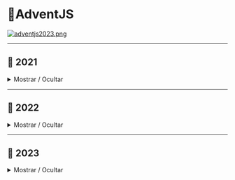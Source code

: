 # 🎄AdventJS

[![adventjs2023.png](https://i.postimg.cc/RFLBqJVZ/adventjs.png)](https://adventjs.dev)

---

## 📆 2021

<details close>

<summary>Mostrar / Ocultar</summary>

### Retos

| # | Reto                                                                                            |  Solucion                            |  Dificultad  |
|:-:|:-----------------------------------------------------------------------------------------------:|:------------------------------------:|:------------:|
| 01| [Contando ovejas para dormir](2021/challenge_01/README.md)                                      | [Ver](2021/challenge_01/solution.js) | Facil        |
| 02| [Ayuda al elfo a listar los regalos!](2021/challenge_02/README.md)                              | [Ver](2021/challenge_02/solution.js) | Facil        |
| 03| [El Grinch quiere fastidiar la Navidad](2021/challenge_03/README.md)                            | [Ver](2021/challenge_03/solution.js) | Medio        |
| 04| [¡Es hora de poner la navidad en casa!](2021/challenge_04/README.md)                            | [Ver](2021/challenge_04/solution.js) | Medio        |
| 05| [Contando los días para los regalos](2021/challenge_05/README.md)                               | [Ver](2021/challenge_05/solution.js) | Facil        |
| 06| [Rematando los exámenes finales](2021/challenge_06/README.md)                                   | [Ver](2021/challenge_06/solution.js) | Medio        |
| 07| [Buscando en el almacén...](2021/challenge_07/README.md)                                        | [Ver](2021/challenge_07/solution.js) | Medio        |
| 08| [La locura de las criptomonedas.](2021/challenge_08/README.md)                                  | [Ver](2021/challenge_08/solution.js) | Medio        |
| 09| [Agrupando cosas automáticamente](2021/challenge_09/README.md)                                  | [Ver](2021/challenge_09/solution.js) | Dificil      |
| 10| [La máquina de cambio](2021/challenge_10/README.md)                                             | [Ver](2021/challenge_10/solution.js) | Dificil      |
| 11| [¿Vale la pena la tarjeta fidelidad del cine?](2021/challenge_11/README.md)                     | [Ver](2021/challenge_11/solution.js) | Medio        |
| 12| [La ruta perfecta para dejar los regalos](2021/challenge_12/README.md)                          | [Ver](2021/challenge_12/solution.js) | Dificil      |
| 13| [Envuelve regalos con asteriscos](2021/challenge_13/README.md)                                  | [Ver](2021/challenge_13/solution.js) | Facil        |
| 14| [En busca del reno perdido](2021/challenge_14/README.md)                                        | [Ver](2021/challenge_14/solution.js) | Medio        |
| 15| [El salto perfecto](2021/challenge_15/README.md)                                                | [Ver](2021/challenge_15/solution.js) | Medio        |
| 16| [Descifrando los números...](2021/challenge_16/README.md)                                       | [Ver](2021/challenge_16/solution.js) | Facil        |
| 17| [La locura de enviar paquetes en esta época](2021/challenge_17/README.md)                       | [Ver](2021/challenge_17/solution.js) | Dificil      |
| 18| [El sistema operativo de Santa Claus](2021/challenge_18/README.md)                              | [Ver](2021/challenge_18/solution.js) | Facil        |
| 19| [¿Qué deberíamos aprender en Platzi?](2021/challenge_19/README.md)                              | [Ver](2021/challenge_19/solution.js) | Medio        |
| 20| [¿Una carta de pangramas? ¡QUÉ!](2021/challenge_20/README.md)                                   | [Ver](2021/challenge_20/solution.js) | Facil        |
| 21| [La ruta con los regalos](2021/challenge_21/README.md)                                          | [Ver](2021/challenge_21/solution.js) | Dificil      |
| 22| [¿Cuantos adornos necesita el árbol?](2021/challenge_22/README.md)                              | [Ver](2021/challenge_22/solution.js) | Normal       |
| 23| [¿Puedes reconfigurar las fábricas para no parar de crear regalos?](2021/challenge_23/README.md)| [Ver](2021/challenge_23/solution.js) | Muy Dificil  |

</details>

---

## 📆 2022

<details close>

<summary>Mostrar / Ocultar</summary>

### Retos

| # | Reto                                                                            |  Solucion                            |  Dificultad  |
|:-:|:-------------------------------------------------------------------------------:|:------------------------------------:|:------------:|
| 01| [Automatizando envolver regalos para navidad](2022/challenge_01/README.md)      | [Ver](2022/challenge_01/solution.js) | Facil        |
| 02| [Nadie quiere hacer horas extra](2022/challenge_02/README.md)                   | [Ver](2022/challenge_02/solution.js) | Facil        |
| 03| [Cuantas cajas de regalos puede llevar Papa Noel?](2022/challenge_03/README.md) | [Ver](2022/challenge_03/solution.js) | Facil        |
| 04| [Una caja dentro de otra caja y otra...](2022/challenge_04/README.md)           | [Ver](2022/challenge_04/solution.js) | Medio        |
| 05| [Optimizando viajes de Santa](2022/challenge_05/README.md)                      | [Ver](2022/challenge_05/solution.js) | Dificil      |
| 06| [Creando adornos navideños](2022/challenge_06/README.md)                        | [Ver](2022/challenge_06/solution.js) | Medio        |
| 07| [Haciendo inventario de regalos](2022/challenge_07/README.md)                   | [Ver](2022/challenge_07/solution.js) | Facil        |
| 08| [Necesitamos un mecanico!](2022/challenge_08/README.md)                         | [Ver](2022/challenge_08/solution.js) | Medio        |
| 09| [Las locas luces de Navidad](2022/challenge_09/README.md)                       | [Ver](2022/challenge_09/solution.js) | Facil        |
| 10| [El salto del trineo de Papá Noel](2022/challenge_10/README.md)                 | [Ver](2022/challenge_10/solution.js) | Medio        |
| 11| [Papá Noel es Scrum Master](2022/challenge_11/README.md)                        | [Ver](2022/challenge_11/solution.js) | Dificil      |
| 12| [Trineos eléctricos, ¡guau!](2022/challenge_12/README.md)                       | [Ver](2022/challenge_12/solution.js) | Medio        |
| 13| [Backup de los archivos de Papá Noel](2022/challenge_13/README.md)              | [Ver](2022/challenge_13/solution.js) | Facil        |
| 14| [El mejor camino](2022/challenge_14/README.md)                                  | [Ver](2022/challenge_14/solution.js) | Medio        |
| 15| [Decorando el árbol de Navidad](2022/challenge_15/README.md)                    | [Ver](2022/challenge_15/solution.js) | Medio        |
| 16| [Arreglando las cartas de Papá Noel](2022/challenge_16/README.md)               | [Ver](2022/challenge_16/solution.js) | Dificil      |
| 17| [Llevando los regalos en sacos](2022/challenge_17/README.md)                    | [Ver](2022/challenge_17/solution.js) | Medio        |
| 18| [¡Nos quedamos sin tinta!](2022/challenge_18/README.md)                         | [Ver](2022/challenge_18/solution.js) | Facil        |
| 19| [Ordenando los regalos](2022/challenge_19/README.md)                            | [Ver](2022/challenge_19/solution.js) | Facil        |
| 20| [Más viajes retadores](2022/challenge_20/README.md)                             | [Ver](2022/challenge_20/solution.js) | Dificil      |
| 21| [Creando la tabla de regalos](2022/challenge_21/README.md)                      | [Ver](2022/challenge_21/solution.js) | Medio        |
| 22| [La iluminación en sintonía](2022/challenge_22/README.md)                       | [Ver](2022/challenge_22/solution.js) | Facil        |
| 23| [Compilador de Papá Noel](2022/challenge_23/README.md)                          | [Ver](2022/challenge_23/solution.js) | Dificil      |

</details>

---

## 📆 2023

<details close>

<summary>Mostrar / Ocultar</summary>

### Retos

| # | Reto                                                          |  Solucion                            |  Dificultad  |
|:-:|:-------------------------------------------------------------:|:------------------------------------:|:------------:|
| 01| [Primer regalo repetido!](2023/challenge_01/README.md)        | [Ver](2023/challenge_01/solution.js) | Facil        |
| 02| [Ponemos en marcha la fabrica](2023/challenge_02/README.md)   | [Ver](2023/challenge_02/solution.js) | Facil        |
| 03| [El elfo travieso](2023/challenge_03/README.md)               | [Ver](2023/challenge_03/solution.js) | Facil        |
| 04| [Dale la vuelta a los parentesis](2023/challenge_04/README.md)| [Ver](2023/challenge_04/solution.js) | Medio        |
| 05| [El CyberTrunk de Santa](2023/challenge_05/README.md)         | [Ver](2023/challenge_05/solution.js) | Medio        |
| 06| [Los renos a prueba](2023/challenge_06/README.md)             | [Ver](2023/challenge_06/solution.js) | Facil        |
| 07| [Las cajas en 3D](2023/challenge_07/README.md)                | [Ver](2023/challenge_07/solution.js) | Facil        |
| 08| [Ordenando el almacén](2023/challenge_08/README.md)           | [Ver](2023/challenge_08/solution.js) | Medio        |
| 09| [Alterna las luces](2023/challenge_09/README.md)              | [Ver](2023/challenge_09/solution.js) | Facil        |
| 10| [Crea tu propio árbol de navidad](2023/challenge_10/README.md)| [Ver](2023/challenge_10/solution.js) | Facil        |
| 11| [Los elfos estudiosos](2023/challenge_11/README.md)           | [Ver](2023/challenge_11/solution.js) | Medio        |
| 12| [¿Es una copia válida?](2023/challenge_12/README.md)          | [Ver](2023/challenge_12/solution.js) | Medio        |
| 13| [Calculando el tiempo](2023/challenge_13/README.md)           | [Ver](2023/challenge_13/solution.js) | Facil        |
| 14| [Evita la alarma](2023/challenge_14/README.md)                | [Ver](2023/challenge_14/solution.js) | Medio        |
| 15| [Robot autónomo](2023/challenge_15/README.md)                 | [Ver](2023/challenge_15/solution.js) | Medio        |
| 16| [Despliegue en viernes](2023/challenge_16/README.md)          | [Ver](2023/challenge_16/solution.js) | Facil        |
| 17| [Optimizando el alquiler](2023/challenge_17/README.md)        | [Ver](2023/challenge_17/solution.js) | Facil        |
| 18| [El reloj digital](2023/challenge_18/README.md)               | [Ver](2023/challenge_18/solution.js) | Dificil      |
| 19| [Enfrenta el sabotaje](2023/challenge_19/README.md)           | [Ver](2023/challenge_19/solution.js) | Medio        |
| 20| [Distribuye el peso](2023/challenge_20/README.md)             | [Ver](2023/challenge_20/solution.js) | Dificil      |
| 21| [Mensaje binario](2023/challenge_21/README.md)                | [Ver](2023/challenge_21/solution.js) | Medio        |
| 22| [Lenguaje de programación](2023/challenge_22/README.md)       | [Ver](2023/challenge_22/solution.js) | Facil        |
| 23| [La comida de Navidad](2023/challenge_23/README.md)           | [Ver](2023/challenge_23/solution.js) | Facil        |

</details>